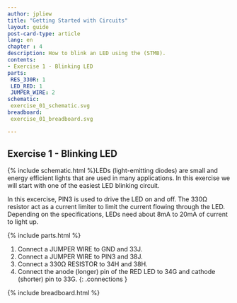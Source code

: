 ```yaml
---
author: jpliew
title: "Getting Started with Circuits"
layout: guide
post-card-type: article
lang: en
chapter : 4 
description: How to blink an LED using the (STMB).
contents:
- Exercise 1 - Blinking LED
parts:
 RES_330R: 1
 LED_RED: 1
 JUMPER_WIRE: 2
schematic:
 exercise_01_schematic.svg
breadboard:
 exercise_01_breadboard.svg

---
```


## Exercise 1 - Blinking LED


{% include schematic.html %}LEDs (light-emitting diodes) are small and energy efficient lights that are used in many applications. In this exercise we will start with one of the easiest LED blinking circuit. 

In this excercise, PIN3 is used to drive the LED on and off. The 330Ω resistor act as a current limiter to limit the current flowing through the LED. Depending on the specifications, LEDs need about 8mA to 20mA of current to light up.

<div style="clear:both; height:0;"></div>

{% include parts.html  %}

1. Connect a JUMPER WIRE to GND and 33J.
2. Connect a JUMPER WIRE to PIN3 and 38J.
3. Connect a 330Ω RESISTOR to 34H and 38H.
4. Connect the anode (longer) pin of the RED LED to 34G and cathode (shorter) pin to 33G.
{: .connections }

{% include breadboard.html %}
